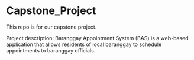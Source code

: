 # Capstone_Project
This repo is for our capstone project.

Project description: Baranggay Appointment System (BAS) is a web-based application that allows residents of local baranggay to schedule appointments to baranggay officials.
